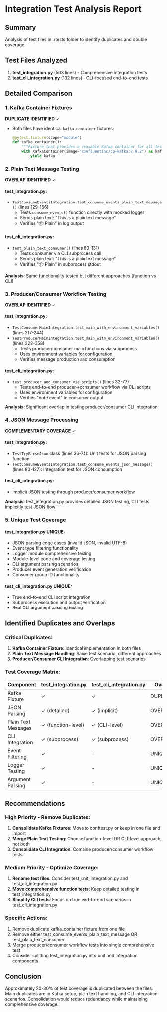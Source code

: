 # Integration Test Analysis Report

## Summary
Analysis of test files in ./tests folder to identify duplicates and double coverage.

## Test Files Analyzed
1. **test_integration.py** (503 lines) - Comprehensive integration tests
2. **test_cli_integration.py** (132 lines) - CLI-focused end-to-end tests

## Detailed Comparison

### 1. Kafka Container Fixtures
**DUPLICATE IDENTIFIED** ✓
- Both files have identical `kafka_container` fixtures:
  ```python
  @pytest.fixture(scope="module")
  def kafka_container():
      """Fixture that provides a reusable Kafka container for all tests."""
      with KafkaContainer(image="confluentinc/cp-kafka:7.9.2") as kafka:
          yield kafka
  ```

### 2. Plain Text Message Testing
**OVERLAP IDENTIFIED** ✓

#### test_integration.py:
- `TestConsumeEventsIntegration.test_consume_events_plain_text_message()` (lines 129-166)
  - Tests `consume_events()` function directly with mocked logger
  - Sends plain text: "This is a plain text message"
  - Verifies "📦 Plain" in log output

#### test_cli_integration.py:
- `test_plain_text_consumer()` (lines 80-131)
  - Tests consumer via CLI subprocess call
  - Sends plain text: "This is a plain text message"
  - Verifies "📦 Plain" in subprocess stdout

**Analysis**: Same functionality tested but different approaches (function vs CLI)

### 3. Producer/Consumer Workflow Testing
**OVERLAP IDENTIFIED** ✓

#### test_integration.py:
- `TestConsumerMainIntegration.test_main_with_environment_variables()` (lines 217-244)
- `TestProducerMainIntegration.test_main_with_environment_variables()` (lines 322-358)
  - Tests producer/consumer main functions via subprocess
  - Uses environment variables for configuration
  - Verifies message production and consumption

#### test_cli_integration.py:
- `test_producer_and_consumer_via_scripts()` (lines 32-77)
  - Tests end-to-end producer→consumer workflow via CLI scripts
  - Uses environment variables for configuration
  - Verifies "note event" in consumer output

**Analysis**: Significant overlap in testing producer/consumer CLI integration

### 4. JSON Message Processing
**COMPLEMENTARY COVERAGE** ✓

#### test_integration.py:
- `TestTryParseJson` class (lines 36-74): Unit tests for JSON parsing function
- `TestConsumeEventsIntegration.test_consume_events_json_message()` (lines 80-127): Integration test for JSON consumption

#### test_cli_integration.py:
- Implicit JSON testing through producer/consumer workflow

**Analysis**: test_integration.py provides detailed JSON testing, CLI tests implicitly test JSON flow

### 5. Unique Test Coverage

#### test_integration.py UNIQUE:
- JSON parsing edge cases (invalid JSON, invalid UTF-8)
- Event type filtering functionality
- Logger module comprehensive testing
- Module-level code and coverage testing
- CLI argument parsing scenarios
- Producer event generation verification
- Consumer group ID functionality

#### test_cli_integration.py UNIQUE:
- True end-to-end CLI script integration
- Subprocess execution and output verification
- Real CLI argument passing testing

## Identified Duplicates and Overlaps

### Critical Duplicates:
1. **Kafka Container Fixture**: Identical implementation in both files
2. **Plain Text Message Handling**: Same test scenario, different approaches
3. **Producer/Consumer CLI Integration**: Overlapping test scenarios

### Test Coverage Matrix:

| Component | test_integration.py | test_cli_integration.py | Overlap |
|-----------|-------------------|------------------------|---------|
| Kafka Fixture | ✓ | ✓ | DUPLICATE |
| JSON Parsing | ✓ (detailed) | ✓ (implicit) | OVERLAP |
| Plain Text Messages | ✓ (function-level) | ✓ (CLI-level) | OVERLAP |
| CLI Integration | ✓ (subprocess) | ✓ (subprocess) | OVERLAP |
| Event Filtering | ✓ | - | UNIQUE |
| Logger Testing | ✓ | - | UNIQUE |
| Argument Parsing | ✓ | - | UNIQUE |

## Recommendations

### High Priority - Remove Duplicates:
1. **Consolidate Kafka Fixtures**: Move to conftest.py or keep in one file and import
2. **Merge Plain Text Testing**: Choose function-level OR CLI-level approach, not both
3. **Consolidate CLI Integration**: Combine producer/consumer workflow tests

### Medium Priority - Optimize Coverage:
1. **Rename test files**: Consider test_unit_integration.py and test_cli_integration.py
2. **Move comprehensive function tests**: Keep detailed testing in test_integration.py
3. **Simplify CLI tests**: Focus on true end-to-end scenarios in test_cli_integration.py

### Specific Actions:
1. Remove duplicate kafka_container fixture from one file
2. Remove either test_consume_events_plain_text_message OR test_plain_text_consumer
3. Merge producer/consumer workflow tests into single comprehensive test
4. Consider splitting test_integration.py into unit and integration components

## Conclusion
Approximately 20-30% of test coverage is duplicated between the files. Main duplicates are in Kafka setup, plain text handling, and CLI integration scenarios. Consolidation would reduce redundancy while maintaining comprehensive coverage.